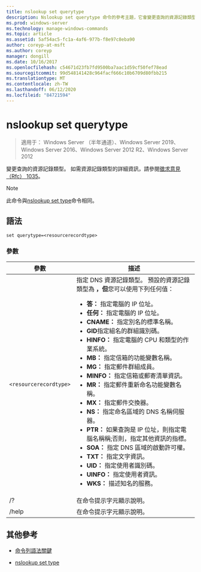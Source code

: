 ```yaml
---
title: nslookup set querytype
description: Nslookup set querytype 命令的參考主題，它會變更查詢的資源記錄類型。
ms.prod: windows-server
ms.technology: manage-windows-commands
ms.topic: article
ms.assetid: 5af54ac5-fc1a-4af6-977b-f8e97c8eba90
author: coreyp-at-msft
ms.author: coreyp
manager: dongill
ms.date: 10/16/2017
ms.openlocfilehash: c54671d23fb7fd9500ba7aac1d59cf50fef78ead
ms.sourcegitcommit: 99d548141428c964facf666c10b6709d80fbb215
ms.translationtype: MT
ms.contentlocale: zh-TW
ms.lasthandoff: 06/12/2020
ms.locfileid: "84721594"
---
```

# <a name="nslookup-set-querytype"></a>nslookup set querytype

> 適用于： Windows Server （半年通道）、Windows Server 2019、Windows Server 2016、Windows Server 2012 R2、Windows Server 2012

變更查詢的資源記錄類型。 如需資源記錄類型的詳細資訊，請參閱[徵求意見（Rfc） 1035](https://tools.ietf.org/html/rfc1035)。

> [!NOTE]
> 此命令與[nslookup set type](nslookup-set-type.md)命令相同。

## <a name="syntax"></a>語法

```
set querytype=<resourcerecordtype>
```

### <a name="parameters"></a>參數

| 參數 | 描述 |
| --------- | ----------- |
| `<resourcerecordtype>` | 指定 DNS 資源記錄類型。 預設的資源記錄類型為 **，但**您可以使用下列任何值：<ul><li>**答：** 指定電腦的 IP 位址。</li><li>**任何：** 指定電腦的 IP 位址。</li><li>**CNAME：** 指定別名的標準名稱。</li><li>**GID**指定組名的群組識別碼。</li><li>**HINFO：** 指定電腦的 CPU 和類型的作業系統。</li><li>**MB：** 指定信箱的功能變數名稱。</li><li>**MG：** 指定郵件群組成員。</li><li>**MINFO：** 指定信箱或郵寄清單資訊。</li><li>**MR：** 指定郵件重新命名功能變數名稱。</li><li>**MX：** 指定郵件交換器。</li><li>**NS：** 指定命名區域的 DNS 名稱伺服器。</li><li>**PTR：** 如果查詢是 IP 位址，則指定電腦名稱稱;否則，指定其他資訊的指標。</li><li>**SOA：** 指定 DNS 區域的啟動許可權。</li><li>**TXT：** 指定文字資訊。</li><li>**UID：** 指定使用者識別碼。</li><li>**UINFO：** 指定使用者資訊。</li><li>**WKS：** 描述知名的服務。</li></ul> |
| /? | 在命令提示字元顯示說明。 |
| /help | 在命令提示字元顯示說明。 |

## <a name="additional-references"></a>其他參考

- [命令列語法關鍵](command-line-syntax-key.md)

- [nslookup set type](nslookup-set-type.md)
